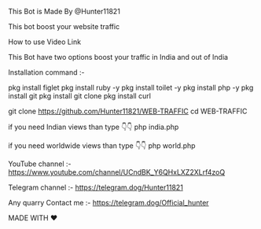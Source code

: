 This Bot is Made By @Hunter11821

This bot boost your website traffic

How to use Video Link

This Bot have two options boost your traffic in India and out of India

Installation command :- 

pkg install figlet
pkg install ruby -y
pkg install toilet -y
pkg install php -y
pkg install git
pkg install git clone
pkg install curl


git clone https://github.com/Hunter11821/WEB-TRAFFIC
cd WEB-TRAFFIC

if you need Indian views than type 👇👇
php india.php

if you need worldwide views than type 👇👇
php world.php



YouTube channel :- https://www.youtube.com/channel/UCndBK_Y6QHxLXZ2XLrf4zoQ

Telegram channel :- https://telegram.dog/Hunter11821

Any quarry Contact me :- https://telegram.dog/Official_hunter


MADE WITH ❤

